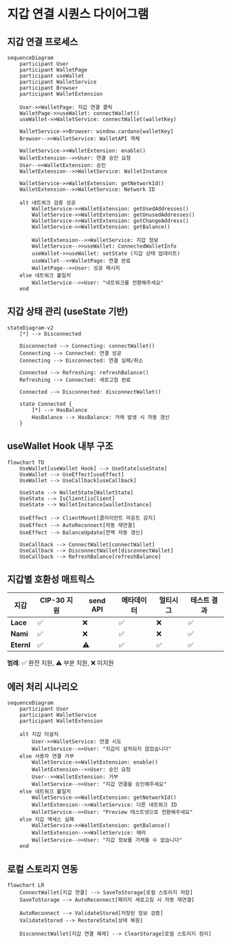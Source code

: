 # 지갑 연결 시퀀스 다이어그램

## 지갑 연결 프로세스

```mermaid
sequenceDiagram
    participant User
    participant WalletPage
    participant useWallet
    participant WalletService
    participant Browser
    participant WalletExtension

    User->>WalletPage: 지갑 연결 클릭
    WalletPage->>useWallet: connectWallet()
    useWallet->>WalletService: connectWallet(walletKey)

    WalletService->>Browser: window.cardano[walletKey]
    Browser-->>WalletService: WalletAPI 객체

    WalletService->>WalletExtension: enable()
    WalletExtension-->>User: 연결 승인 요청
    User-->>WalletExtension: 승인
    WalletExtension-->>WalletService: WalletInstance

    WalletService->>WalletExtension: getNetworkId()
    WalletExtension-->>WalletService: Network ID

    alt 네트워크 검증 성공
        WalletService->>WalletExtension: getUsedAddresses()
        WalletService->>WalletExtension: getUnusedAddresses()
        WalletService->>WalletExtension: getChangeAddress()
        WalletService->>WalletExtension: getBalance()

        WalletExtension-->>WalletService: 지갑 정보
        WalletService-->>useWallet: ConnectedWalletInfo
        useWallet->>useWallet: setState (지갑 상태 업데이트)
        useWallet-->>WalletPage: 연결 완료
        WalletPage-->>User: 성공 메시지
    else 네트워크 불일치
        WalletService-->>User: "네트워크를 전환해주세요"
    end
```

## 지갑 상태 관리 (useState 기반)

```mermaid
stateDiagram-v2
    [*] --> Disconnected

    Disconnected --> Connecting: connectWallet()
    Connecting --> Connected: 연결 성공
    Connecting --> Disconnected: 연결 실패/취소

    Connected --> Refreshing: refreshBalance()
    Refreshing --> Connected: 새로고침 완료

    Connected --> Disconnected: disconnectWallet()

    state Connected {
        [*] --> HasBalance
        HasBalance --> HasBalance: 거래 발생 시 자동 갱신
    }
```

## useWallet Hook 내부 구조

```mermaid
flowchart TD
    UseWallet[useWallet Hook] --> UseState[useState]
    UseWallet --> UseEffect[useEffect]
    UseWallet --> UseCallback[useCallback]

    UseState --> WalletState[WalletState]
    UseState --> IsClient[isClient]
    UseState --> WalletInstance[walletInstance]

    UseEffect --> ClientMount[클라이언트 마운트 감지]
    UseEffect --> AutoReconnect[자동 재연결]
    UseEffect --> BalanceUpdate[잔액 자동 갱신]

    UseCallback --> ConnectWallet[connectWallet]
    UseCallback --> DisconnectWallet[disconnectWallet]
    UseCallback --> RefreshBalance[refreshBalance]
```

## 지갑별 호환성 매트릭스

| 지갑       | CIP-30 지원 | send API | 메타데이터 | 멀티시그 | 테스트 결과 |
| ---------- | ----------- | -------- | ---------- | -------- | ----------- |
| **Lace**   | ✅          | ❌       | ✅         | ❌       | ✅          |
| **Nami**   | ✅          | ❌       | ✅         | ❌       | ✅          |
| **Eternl** | ✅          | ⚠️       | ✅         | ✅       | ✅          |

**범례**: ✅ 완전 지원, ⚠️ 부분 지원, ❌ 미지원

## 에러 처리 시나리오

```mermaid
sequenceDiagram
    participant User
    participant WalletService
    participant WalletExtension

    alt 지갑 미설치
        User->>WalletService: 연결 시도
        WalletService-->>User: "지갑이 설치되지 않았습니다"
    else 사용자 연결 거부
        WalletService->>WalletExtension: enable()
        WalletExtension-->>User: 승인 요청
        User-->>WalletExtension: 거부
        WalletService-->>User: "지갑 연결을 승인해주세요"
    else 네트워크 불일치
        WalletService->>WalletExtension: getNetworkId()
        WalletExtension-->>WalletService: 다른 네트워크 ID
        WalletService-->>User: "Preview 테스트넷으로 전환해주세요"
    else 지갑 액세스 실패
        WalletService->>WalletExtension: getBalance()
        WalletExtension-->>WalletService: 에러
        WalletService-->>User: "지갑 정보를 가져올 수 없습니다"
    end
```

## 로컬 스토리지 연동

```mermaid
flowchart LR
    ConnectWallet[지갑 연결] --> SaveToStorage[로컬 스토리지 저장]
    SaveToStorage --> AutoReconnect[페이지 새로고침 시 자동 재연결]

    AutoReconnect --> ValidateStored[저장된 정보 검증]
    ValidateStored --> RestoreState[상태 복원]

    DisconnectWallet[지갑 연결 해제] --> ClearStorage[로컬 스토리지 정리]
```
